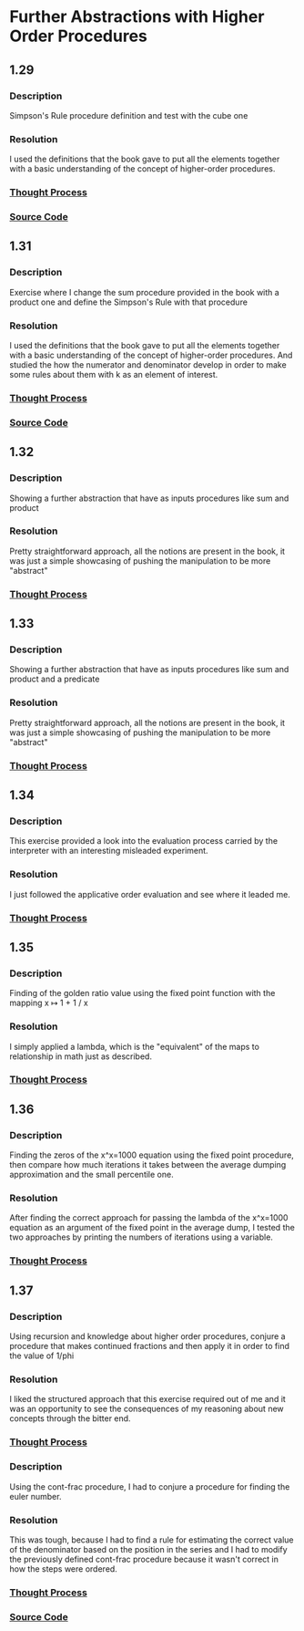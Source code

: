 # Further Abstractions with Higher Order Procedures

## 1.29

### Description
Simpson's Rule procedure definition and test with the cube one
### Resolution
I used the definitions that the book gave to put all the elements together with a basic understanding of the concept of higher-order procedures.
### [Thought Process](../solutions/3-HigherOrderProc/SICP-Exercises/1.29.md)
### [Source Code](../source_code/3-HigherOrderProc/simpsons_rule.rkt)


## 1.31

### Description
Exercise where I change the sum procedure provided in the book with a product one and define the Simpson's Rule with that procedure
### Resolution
I used the definitions that the book gave to put all the elements together with a basic understanding of the concept of higher-order procedures. And studied the how the numerator and denominator develop in order to make some rules about them with k as an element of interest.
### [Thought Process](../solutions/3-HigherOrderProc/SICP-Exercises/1.31.md)
### [Source Code](../source_code/3-HigherOrderProc/simpsons_rule.rkt)

## 1.32

### Description
Showing a further abstraction that have as inputs procedures like sum and product
### Resolution
Pretty straightforward approach, all the notions are present in the book, it was just a simple showcasing of pushing the manipulation to be more "abstract"
### [Thought Process](../solutions/3-HigherOrderProc/SICP-Exercises/1.32.md)

## 1.33

### Description
Showing a further abstraction that have as inputs procedures like sum and product and a predicate
### Resolution
Pretty straightforward approach, all the notions are present in the book, it was just a simple showcasing of pushing the manipulation to be more "abstract"
### [Thought Process](../solutions/3-HigherOrderProc/SICP-Exercises/1.32.md)

## 1.34

### Description
This exercise provided a look into the evaluation process carried by the interpreter with an interesting misleaded experiment.
### Resolution
I just followed the applicative order evaluation and see where it leaded me.
### [Thought Process](../solutions/3-HigherOrderProc/SICP-Exercises/1.34.md)

## 1.35

### Description
Finding of the golden ratio value using the fixed point function with the mapping x ↦ 1 + 1 / x
### Resolution
I simply applied a lambda, which is the "equivalent" of the maps to relationship in math just as described.
### [Thought Process](../solutions/3-HigherOrderProc/SICP-Exercises/1.35.md)

## 1.36

### Description
Finding the zeros of the x^x=1000 equation using the fixed point procedure, then compare how much iterations it takes between the average dumping approximation and the small percentile one.
### Resolution
After finding the correct approach for passing the lambda of the x^x=1000 equation as an argument of the fixed point in the average dump, I tested the two approaches by printing the numbers of iterations using a variable.
### [Thought Process](../solutions/3-HigherOrderProc/SICP-Exercises/1.36.md)

## 1.37

### Description
Using recursion and knowledge about higher order procedures, conjure a procedure that makes continued fractions and then apply it in order to find the value of 1/phi
### Resolution
I liked the structured approach that this exercise required out of me and it was an opportunity to see the consequences of my reasoning about new concepts through the bitter end.
### [Thought Process](../solutions/3-HigherOrderProc/SICP-Exercises/1.37.md)

### Description
Using the cont-frac procedure, I had to conjure a procedure for finding the euler number.
### Resolution
This was tough, because I had to find a rule for estimating the correct value of the denominator based on the position in the series and I had to modify the previously defined cont-frac procedure because it wasn't correct in how the steps were ordered.
### [Thought Process](../solutions/3-HigherOrderProc/SICP-Exercises/1.38.md)
### [Source Code](../source_code/3-HigherOrderProc/euler-cont-frac.rkt)